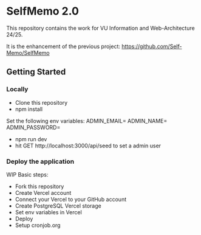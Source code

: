 # SelfMemo 2.0

This repository contains the work for VU Information and Web-Architecture 24/25.

It is the enhancement of the previous project: https://github.com/Self-Memo/SelfMemo

## Getting Started

### Locally
- Clone this repository
- npm install

Set the following env variables:
ADMIN_EMAIL=
ADMIN_NAME=
ADMIN_PASSWORD=

- npm run dev
- hit GET http://localhost:3000/api/seed to set a admin user

### Deploy the application
WIP
Basic steps:
- Fork this repository
- Create Vercel account
- Connect your Vercel to your GitHub account
- Create PostgreSQL Vercel storage
- Set env variables in Vercel
- Deploy
- Setup cronjob.org